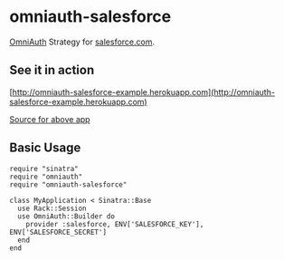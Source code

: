 # omniauth-salesforce

[OmniAuth](https://github.com/intridea/omniauth) Strategy for [salesforce.com](salesforce.com).

## See it in action

[http://omniauth-salesforce-example.herokuapp.com](http://omniauth-salesforce-example.herokuapp.com)

[Source for above app](https://github.com/richardvanhook/omniauth-salesforce-example)

## Basic Usage

    require "sinatra"
    require "omniauth"
    require "omniauth-salesforce"

    class MyApplication < Sinatra::Base
      use Rack::Session
      use OmniAuth::Builder do
        provider :salesforce, ENV['SALESFORCE_KEY'], ENV['SALESFORCE_SECRET']
      end
    end
